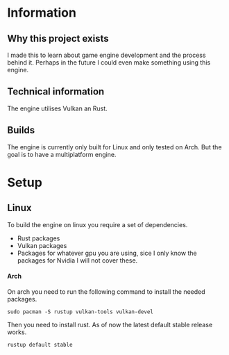 # Information
## Why this project exists
I made this to learn about game engine development and the process behind it. Perhaps in the future I could even make something using this engine.

## Technical information
The engine utilises Vulkan an Rust.

## Builds
The engine is currently only built for Linux and only tested on Arch. But the goal is to have a multiplatform engine.

# Setup
## Linux
To build the engine on linux you require a set of dependencies.
- Rust packages
- Vulkan packages
- Packages for whatever gpu you are using, sice I only know the packages for Nvidia I will not cover these.

#### Arch
On arch you need to run the following command to install the needed packages.
```
sudo pacman -S rustup vulkan-tools vulkan-devel
```

Then you need to install rust. As of now the latest default stable release works.
```
rustup default stable
```